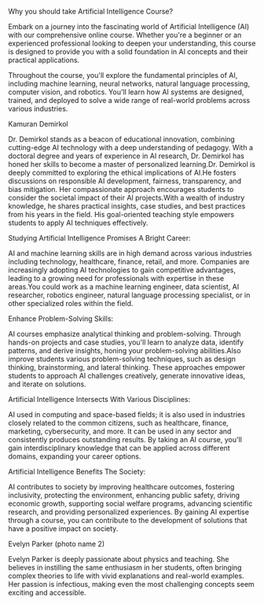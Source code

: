 Why you should take Artificial Intelligence Course?

Embark on a journey into the fascinating world of Artificial Intelligence (AI) with our comprehensive online course. Whether you're a beginner or an experienced professional looking to deepen your understanding, this course is designed to provide you with a solid foundation in AI concepts and their practical applications.

Throughout the course, you'll explore the fundamental principles of AI, including machine learning, neural networks, natural language processing, computer vision, and robotics. You'll learn how AI systems are designed, trained, and deployed to solve a wide range of real-world problems across various industries.

Kamuran Demirkol

Dr. Demirkol stands as a beacon of educational innovation, combining cutting-edge AI technology with a deep understanding of pedagogy. With a doctoral degree and years of experience in AI research, Dr. Demirkol has honed her skills to become a master of personalized learning.Dr. Demirkol is deeply committed to exploring the ethical implications of AI.He fosters discussions on responsible AI development, fairness, transparency, and bias mitigation. Her compassionate approach encourages students to consider the societal impact of their AI projects.With a wealth of industry knowledge, he shares practical insights, case studies, and best practices from his years in the field. His goal-oriented teaching style empowers students to apply AI techniques effectively.

Studying Artificial Intelligence Promises A Bright Career:

AI and machine learning skills are in high demand across various industries including technology, healthcare, finance, retail, and more. Companies are increasingly adopting AI technologies to gain competitive advantages, leading to a growing need for professionals with expertise in these areas.You could work as a machine learning engineer, data scientist, AI researcher, robotics engineer, natural language processing specialist, or in other specialized roles within the field.

Enhance Problem-Solving Skills:

AI courses emphasize analytical thinking and problem-solving. Through hands-on projects and case studies, you'll learn to analyze data, identify patterns, and derive insights, honing your problem-solving abilities.Also improve students various problem-solving techniques, such as design thinking, brainstorming, and lateral thinking. These approaches empower students to approach AI challenges creatively, generate innovative ideas, and iterate on solutions.

Artificial Intelligence Intersects With Various Disciplines:

AI used in computing and space-based fields; it is also used in industries closely related to the common citizens, such as healthcare, finance, marketing, cybersecurity, and more. It can be used in any sector and consistently produces outstanding results. By taking an AI course, you'll gain interdisciplinary knowledge that can be applied across different domains, expanding your career options.

Artificial Intelligence Benefits The Society:

AI contributes to society by improving healthcare outcomes, fostering inclusivity, protecting the environment, enhancing public safety, driving economic growth, supporting social welfare programs, advancing scientific research, and providing personalized experiences. By gaining AI expertise through a course, you can contribute to the development of solutions that have a positive impact on society.

Evelyn Parker (photo name 2)

Evelyn Parker is deeply passionate about physics and teaching. She believes in instilling the same enthusiasm in her students, often bringing complex theories to life with vivid explanations and real-world examples. Her passion is infectious, making even the most challenging concepts seem exciting and accessible.





